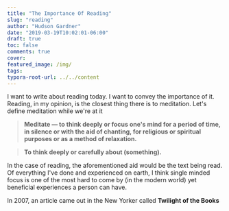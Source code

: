 ```yaml
---
title: "The Importance Of Reading"
slug: "reading"
author: "Hudson Gardner"
date: "2019-03-19T10:02:01-06:00"
draft: true
toc: false
comments: true
cover:
featured_image: /img/
tags:
typora-root-url: ../../content
---
```


I want to write about reading today. I want to convey the importance of it. Reading, in my opinion, is the closest thing there is to meditation. Let's define meditation while we're at it

> **Meditate — to think deeply or focus one's mind for a period of time, in silence or with the aid of chanting, for religious or spiritual purposes or as a method of relaxation.**

> **To think deeply or carefully about (something).**

In the case of reading, the aforementioned aid would be the text being read. Of everything I've done and experienced on earth, I think single minded focus is one of the most hard to come by (in the modern world) yet beneficial experiences a person can have. 

In 2007, an article came out in the New Yorker called **Twilight of the Books**
